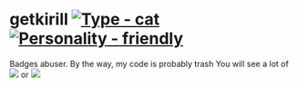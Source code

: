 # getkirill [![Type - cat](https://img.shields.io/badge/type-cat-brightgreen)](https://img.shields.io/badge/type-cat-brightgreen) [![Personality - friendly](https://img.shields.io/badge/personality-friendly-brightgreen)](https://img.shields.io/badge/personality-friendly-brightgreen)
Badges abuser. By the way, my code is probably trash
You will see a lot of ![](https://img.shields.io/badge/status-deprecated-yellow) or ![](https://img.shields.io/badge/status-stale-yellow)
